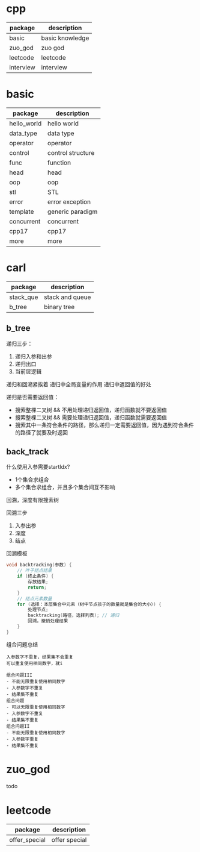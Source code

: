 # cpp
| package   | description     |
|-----------|-----------------|
| basic     | basic knowledge |
| zuo_god   | zuo god         |
| leetcode  | leetcode        |
| interview | interview       |

# basic
| package   | description       |
|-------------|-------------------|
| hello_world | hello world       |
| data_type   | data type         |
| operator    | operator          |
| control     | control structure |
| func        | function          |
| head        | head              |
| oop         | oop               |
| stl         | STL               |
| error       | error exception   |
| template    | generic paradigm  |
| concurrent  | concurrent        |
| cpp17       | cpp17             |
| more        | more              |

# carl
| package   | description   |
|-----------|---------------|
| stack_que     | stack and queue |
| b_tree     | binary tree |

## b_tree
递归三步：
1. 递归入参和出参
2. 递归出口
3. 当前层逻辑

递归和回溯紧挨着
递归中全局变量的作用
递归中返回值的好处

递归是否需要返回值：
- 搜索整棵二叉树 && 不用处理递归返回值，递归函数就不要返回值
- 搜索整棵二叉树 && 需要处理递归返回值，递归函数就需要返回值
- 搜索其中一条符合条件的路径，那么递归一定需要返回值，因为遇到符合条件的路径了就要及时返回
## back_track
什么使用入参需要startIdx?
- 1个集合求组合
- 多个集合求组合，并且多个集合间互不影响

回溯，深度有限搜索树

回溯三步
1. 入参出参
2. 深度
3. 结点

回溯模板
```cpp
void backtracking(参数) {
    // 叶子结点结果
    if (终止条件) {
        存放结果;
        return;
    }
    // 结点元素数量
    for (选择：本层集合中元素（树中节点孩子的数量就是集合的大小）) {
        处理节点;
        backtracking(路径，选择列表); // 递归
        回溯，撤销处理结果
    }
}
```
组合问题总结
```text
入参数字不重复，结果集不会重复
可以重复使用相同数字，就i

组合问题III
- 不能无限重复使用相同数字
- 入参数字不重复
- 结果集不重复
组合问题
- 可以无限重复使用相同数字
- 入参数字不重复
- 结果集不重复
组合问题II
- 不能无限重复使用相同数字
- 入参数字重复
- 结果集不重复
```

# zuo_god
todo

# leetcode
| package   | description   |
|-----------|---------------|
| offer_special     | offer special |
